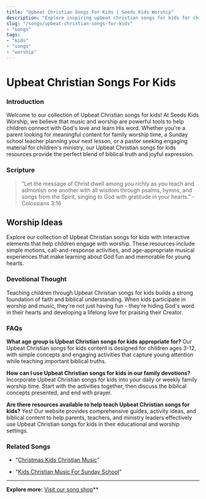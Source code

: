 ```yaml
---
title: "Upbeat Christian Songs For Kids | Seeds Kids Worship"
description: "Explore inspiring upbeat christian songs for kids for children's worship and faith development. Biblical music resources for families and ministry."
slug: "/songs/upbeat-christian-songs-for-kids"
- "songs"
tags:
- "kids"
- "songs"
- "worship"
---
```


# Upbeat Christian Songs For Kids

### Introduction

Welcome to our collection of Upbeat Christian songs for kids! At Seeds Kids Worship, we believe that music and worship are powerful tools to help children connect with God's love and learn His word. Whether you're a parent looking for meaningful content for family worship time, a Sunday school teacher planning your next lesson, or a pastor seeking engaging material for children's ministry, our Upbeat Christian songs for kids resources provide the perfect blend of biblical truth and joyful expression.

### Scripture

> "Let the message of Christ dwell among you richly as you teach and admonish one another with all wisdom through psalms, hymns, and songs from the Spirit, singing to God with gratitude in your hearts." - Colossians 3:16

## Worship Ideas

Explore our collection of Upbeat Christian songs for kids with interactive elements that help children engage with worship. These resources include simple motions, call-and-response activities, and age-appropriate musical experiences that make learning about God fun and memorable for young hearts.

### Devotional Thought

Teaching children through Upbeat Christian songs for kids builds a strong foundation of faith and biblical understanding. When kids participate in worship and music, they're not just having fun - they're hiding God's word in their hearts and developing a lifelong love for praising their Creator.

### FAQs

**What age group is Upbeat Christian songs for kids appropriate for?**
Our Upbeat Christian songs for kids content is designed for children ages 3-12, with simple concepts and engaging activities that capture young attention while teaching important biblical truths.

**How can I use Upbeat Christian songs for kids in our family devotions?**
Incorporate Upbeat Christian songs for kids into your daily or weekly family worship time. Start with the activities together, then discuss the biblical concepts presented, and end with prayer.

**Are there resources available to help teach Upbeat Christian songs for kids?**
Yes! Our website provides comprehensive guides, activity ideas, and biblical content to help parents, teachers, and ministry leaders effectively use Upbeat Christian songs for kids in their educational and worship settings.

### Related Songs

- "[Christmas Kids Christian Music](/activities/christmas-kids-christian-music/)"

- "[Kids Christian Music For Sunday School](/activities/kids-christian-music-for-sunday-school/)"

---

**Explore more:** [Visit our song shop](https://seedskidsworship.com/shop)**

<!-- Schema Markup -->
<script type="application/ld+json">
{
  "@context": "https://schema.org",
  "@type": "MusicRecording",
  "name": "Upbeat Christian Songs For Kids",
  "byArtist": {
    "@type": "MusicGroup",
    "name": "Seeds Kids Worship"
  },
  "isFamilyFriendly": true,
  "url": "https://seedskidsworship.com/songs/upbeat-christian-songs-for-kids/"
}
</script>